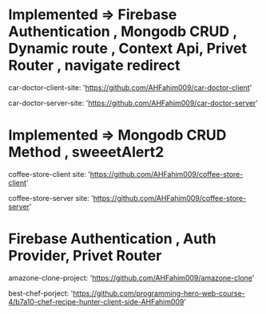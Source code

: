 
# Implemented => Firebase Authentication , Mongodb CRUD , Dynamic route , Context Api, Privet Router , navigate redirect

 car-doctor-client-site:
 'https://github.com/AHFahim009/car-doctor-client'
 
 car-doctor-server-site:
'https://github.com/AHFahim009/car-doctor-server'

# Implemented => Mongodb CRUD Method , sweeetAlert2
 coffee-store-client site:
'https://github.com/AHFahim009/coffee-store-client'

 coffee-store-server site:
'https://github.com/AHFahim009/coffee-store-server'

# Firebase Authentication , Auth Provider, Privet Router
 amazone-clone-project:
'https://github.com/AHFahim009/amazone-clone'

 best-chef-porject:
'https://github.com/programming-hero-web-course-4/b7a10-chef-recipe-hunter-client-side-AHFahim009'

